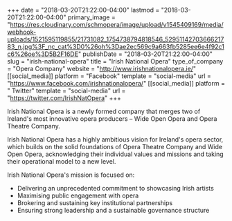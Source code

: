 +++
date = "2018-03-20T21:22:00-04:00"
lastmod = "2018-03-20T21:22:00-04:00"
primary_image = "https://res.cloudinary.com/schmopera/image/upload/v1545409169/media/webhook-uploads/1521595119855/21731082_1754738794818546_5295114270366621783_n.jpg%3F_nc_cat%3D0%26oh%3Dae2ec569c9a663fb5285ee6e4f92c1c6%26oe%3D5B2F16DE"
publishDate = "2018-03-20T21:22:00-04:00"
slug = "irish-national-opera"
title = "Irish National Opera"
type_of_company = "Opera Company"
website = "http://www.irishnationalopera.ie/"
[[social_media]]
platform = "Facebook"
template = "social-media"
url = "https://www.facebook.com/irishnationalopera/"
[[social_media]]
platform = " Twitter"
template = "social-media"
url = "https://twitter.com/IrishNatOpera"
+++

Irish National Opera is a newly formed company that merges two of Ireland's most innovative opera producers – Wide Open Opera and Opera Theatre Company.

Irish National Opera has a highly ambitious vision for Ireland's opera sector, which builds on the solid foundations of Opera Theatre Company and Wide Open Opera, acknowledging their individual values and missions and taking their operational model to a new level. 

Irish National Opera's mission is focused on:

<ul class="nospace">
<li>Delivering an unprecedented commitment to showcasing Irish artists
<li>Maximising public engagement with opera
<li>Brokering and sustaining key institutional partnerships
<li>Ensuring strong leadership and a sustainable governance structure
</ul>
